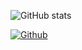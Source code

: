 <!--
**hohonuuli/hohonuuli** is a ✨ _special_ ✨ repository because its `README.md` (this file) appears on your GitHub profile.

Here are some ideas to get you started:

- 🔭 I’m currently working on ...
- 🌱 I’m currently learning ...
- 👯 I’m looking to collaborate on ...
- 🤔 I’m looking for help with ...
- 💬 Ask me about ...
- 📫 How to reach me: ...
- 😄 Pronouns: ...
- ⚡ Fun fact: ...
-->

![GitHub stats](https://github-readme-stats.vercel.app/api?username=hohonuuli&show_icons=true&theme=tokyonight)

[![Github](https://img.shields.io/github/followers/hohonuuli?label=Follow&style=social)](https://github.com/hohonuuli)


